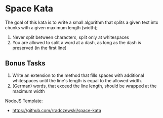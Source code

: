 # Space Kata

The goal of this kata is to write a small algorithm that splits a given text into chunks with a given maximum length (width);

1. Never split between characters, split only at whitespaces
2. You are allowed to split a word at a dash, as long as the dash is preserved (in the first line)

















## Bonus Tasks

1. Write an extension to the method that fills spaces with additional whitespaces until the line's length is equal to the allowed width.
2. (German) words, that exceed the line length, should be wrapped at the maximum width



NodeJS Template:
- https://github.com/rradczewski/space-kata